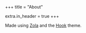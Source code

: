 +++
title = "About"

extra.in_header = true
+++

Made using [Zola](https://getzola.org) and the 
[Hook](https://github.com/InputUsername/zola-hook) theme.
